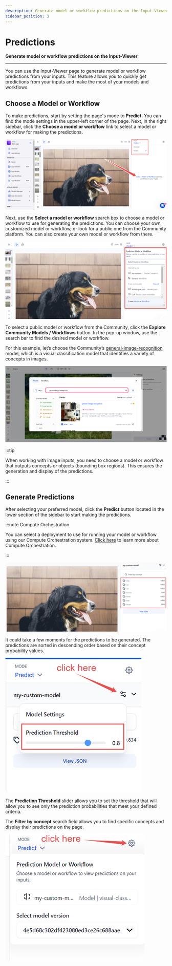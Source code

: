 ```yaml
---
description: Generate model or workflow predictions on the Input-Viewer
sidebar_position: 3
---
```


# Predictions

**Generate model or workflow predictions on the Input-Viewer**
<hr />

You can use the Input-Viewer page to generate model or workflow predictions from your inputs. This feature allows you to quickly get predictions from your inputs and make the most of your models and workflows. 

## Choose a Model or Workflow

To make predictions, start by setting the page's mode to **Predict**. You can find the mode settings in the upper-left corner of the page. Next, in the right sidebar, click the **Choose a model or workflow** link to select a model or workflow for making the predictions.

![](/img/others/explorer_predictions_1.png)

Next, use the **Select a model or workflow** search box to choose a model or workflow to use for generating the predictions. You can choose your own customized model or workflow, or look for a public one from the Community platform. You can also create your own model or workflow from there.

![](/img/others/explorer_predictions_2.png)

To select a public model or workflow from the Community, click the **Explore Community Models / Workflows** button. In the pop-up window, use the search bar to find the desired model or workflow.

For this example, let’s choose the Community’s [general-image-recognition](https://clarifai.com/clarifai/main/models/general-image-recognition) model, which is a visual classification model that identifies a variety of concepts in images. 

![](/img/others/explorer_predictions_2-1.png)

:::tip

When working with image inputs, you need to choose a model or workflow that outputs concepts or objects (bounding box regions). This ensures the generation and display of the predictions.

:::

## Generate Predictions

After selecting your preferred model, click the **Predict** button located in the lower section of the sidebar to start making the predictions. 

:::note Compute Orchestration 

You can select a deployment to use for running your model or workflow using our Compute Orchestration system. [Click here](https://docs.clarifai.com/portal-guide/compute-orchestration/) to learn more about Compute Orchestration. 

:::

![](/img/others/explorer_predictions_3.png)

It could take a few moments for the predictions to be generated. The predictions are sorted in descending order based on their concept probability values. 

![](/img/others/explorer_predictions_4.png)

The **Prediction Threshold** slider allows you to set the threshold that will allow you to see only the prediction probabilities that meet your defined criteria.

The **Filter by concept** search field allows you to find specific concepts and display their predictions on the page.

![](/img/others/explorer_predictions_5.png)

